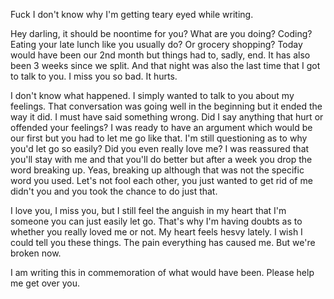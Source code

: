 Fuck I don't know why I'm getting teary eyed while writing.

Hey darling, it should be noontime for you? What are you doing? Coding? Eating your late lunch like you usually do? Or grocery shopping? Today would have been our 2nd month but things had to, sadly, end. It has also been 3 weeks since we split. And that night was also the last time that I got to talk to you. I miss you so bad. It hurts.

I don't know what happened. I simply wanted to talk to you about my feelings. That conversation was going well in the beginning but it ended the way it did. I must have said something wrong. Did I say anything that hurt or offended your feelings? I was ready to have an argument which would be our first but you had to let me go like that. I'm still questioning as to why you'd let go so easily? Did you even really love me? I was reassured that you'll stay with me and that you'll do better but after a week you drop the word breaking up. Yeas, breaking up although that was not the specific word you used. Let's not fool each other, you just wanted to get rid of me didn't you and you took the chance to do just that.

I love you, I miss you, but I still feel the anguish in my heart that I'm someone you can just easily let go. That's why I'm having doubts as to whether you really loved me or not. My heart feels hesvy lately. I wish I could tell you these things. The pain everything has caused me. But we're broken now. 

I am writing this in commemoration of what would have been. Please help me get over you.

